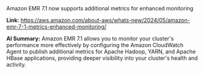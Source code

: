    <div class="panel" onclick="togglePanelContent(this)">
            <div class="panel-title">Amazon EMR 7.1 now supports additional metrics for enhanced monitoring</div>
            <div class="panel-content">
                <p><strong>Link:</strong> <a href="https://aws.amazon.com/about-aws/whats-new/2024/05/amazon-emr-7-1-metrics-enhanced-monitoring/">https://aws.amazon.com/about-aws/whats-new/2024/05/amazon-emr-7-1-metrics-enhanced-monitoring/</a></p>
                <p><strong>AI Summary:</strong> Amazon EMR 7.1 allows you to monitor your cluster's performance more effectively by configuring the Amazon CloudWatch Agent to publish additional metrics for Apache Hadoop, YARN, and Apache HBase applications, providing deeper visibility into your cluster's health and activity.</p>
            </div>
        </div>